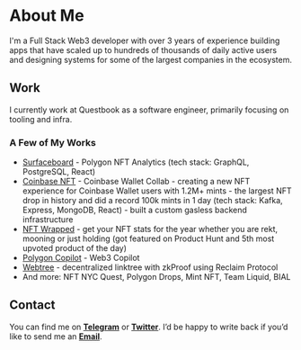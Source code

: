 # About Me

I'm a Full Stack Web3 developer with over 3 years of experience building apps that have scaled up to hundreds of thousands of daily active users and designing systems for some of the largest companies in the ecosystem.

## Work

I currently work at Questbook as a software engineer, primarily focusing on tooling and infra.

### A Few of My Works

* [Surfaceboard](https://www.producthunt.com/products/surfaceboard) - Polygon NFT Analytics (tech stack: GraphQL, PostgreSQL, React)
* [Coinbase NFT](https://miro.medium.com/v2/resize:fit:4800/format:webp/0*i5AYgYJa76xnPXNI.png) - Coinbase Wallet Collab - creating a new NFT experience for Coinbase Wallet users with 1.2M+ mints - the largest NFT drop in history and did a record 100k mints in 1 day (tech stack: Kafka, Express, MongoDB, React) - built a custom gasless backend infrastructure
* [NFT Wrapped](https://www.producthunt.com/products/nft-wrapped) - get your NFT stats for the year whether you are rekt, mooning or just holding (got featured on Product Hunt and 5th most upvoted product of the day)
* [Polygon Copilot](https://polygon.technology/blog/introducing-copilot-your-ai-powered-guide-to-polygon-and-web3) - Web3 Copilot
* [Webtree](https://webtreee.xyz/) - decentralized linktree with zkProof using Reclaim Protocol
* And more: NFT NYC Quest, Polygon Drops, Mint NFT, Team Liquid, BIAL

## Contact

You can find me on [**Telegram**](https://t.me/kryptocodes) or [**Twitter**](https://x.com/0xkryptocodes). I’d be happy to write back if you’d like to send me an [**Email**](mailto:srivatsantb@gmail.com).
